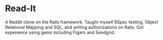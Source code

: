 # Read-It

A Reddit clone on the Rails framework. Taught myself RSpec testing, Object Relational Mapping
and SQL, and writing authorizations on Rails. Got expeirence using gems including Figaro and Sendgrid.
